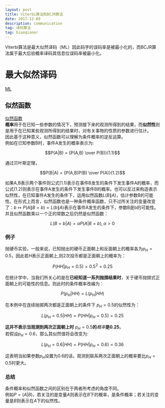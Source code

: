 ```yaml
---
layout: post
title: Viterbi算法和BCJR算法
date: 2017-12-09
description: communication
tag: 译码算法
tag: biaoqianer
---
```


Viterbi算法是最大似然译码（ML）因此码字的误码率是被最小化的，而BCJR算法属于最大后验概率译码其信息位误码率被最小化。

# 最大似然译码

[ML](https://zh.wikipedia.org/wiki/%E6%9C%80%E5%A4%A7%E4%BC%BC%E7%84%B6%E4%BC%B0%E8%AE%A1 "https://zh.wikipedia.org/wiki/%E6%9C%80%E5%A4%A7%E4%BC%BC%E7%84%B6%E4%BC%B0%E8%AE%A1")

## 似然函数

[似然函数](https://zh.wikipedia.org/wiki/%E4%BC%BC%E7%84%B6%E5%87%BD%E6%95%B0 "https://zh.wikipedia.org/wiki/%E4%BC%BC%E7%84%B6%E5%87%BD%E6%95%B0")  
**概率**用于在已知一些参数的情况下，预测接下来的观测所得到的结果，而**似然性**则是用于在已知某些观测所得到的结果时，对有关事物的性质的参数进行估计。  
因此基于这种意义，似然函数可以理解为条件概率的逆反运算。  
例如在已知参数B时，事件A发生的概率表示为:

$$P(A|B) = {P(A,B) \over P(B)}(1.1)$$

通过贝叶斯定理，

$$P(B|A) = {P(A,B)P(B) \over P(A)}(1.2)$$

如果A,B表示两个事件则公式(1.1)表示在事件B发生的条件下发生事件A的概率，而公式(1.2)则表示在事件A发生的条件下发生事件B的概率。也可以反过来构造表示似然性，在已知事件A发生的条件下，运用似然函数$L(B\|A)$，估计参数B的可能性。在形式上而言，似然函数也是一种条件概率函数，只不过所关注的变量改变了：$b \mapsto P(A\|B = b)=L(b\|A)$表示在事件A发生的条件下，参数B是b的可能性。并且似然函数乘以一个正的常数之后仍然是似然函数：

$$L(B=b|A)=\alpha P(A|B=b),\alpha > 0$$

### 例子

抛硬币实验，一般来说，已知抛出的硬币正面朝上和反面朝上的概率各为$p_H=0.5$，因此若$H$表示正面朝上,则2次投币都是正面朝上的概率为：

$$P(HH|p_H=0.5)=0.5^2=0.25$$

在统计学中，当我们所关心的是在**已经知道一系列抛掷结果时**，关于硬币抛掷式正面朝上的可能性的信息。则此时的条件概率改编为：

$$P(p_H|HH)=L(p_H|HH)$$

在本例中在连续抛掷两次都是正面朝上的条件下 $p_H=0.5$的似然性为：

$$L(p_H=0.5|HH)=P(HH|p_H=0.5)=0.25$$

**这并不表示当观测到两次正面朝上时** $p_H=0.5$**的***概率***是0.25**。  
若假设$p_H=0.6$，那么其似然值将会改变为:

$$L(p_H=0.6|HH)=P(HH|p_H=0.6)=0.36$$

这表明当如果参数$p_H$设置为0.6的话，观测到联系两次正面朝上的概率要比$p_H=0.5$时更大。

### 总结

条件概率和似然函数之间的区别在于两者所考虑的角度不同。  
例如$P=(A|B)$，若关注的是变量$A$则表示在$B$下的概率，是条件概率；若关注的变量是$B$则表示在$A$下的似然性。
